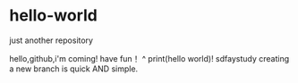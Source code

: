 # hello-world
just another repository

hello,github,i'm coming!
have fun！ ^
print(hello world)!
sdfaystudy
creating a new branch is quick AND simple.
